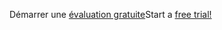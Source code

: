 <span data-ttu-id="b50d4-101">Démarrer une [évaluation gratuite](https://go.microsoft.com/fwlink/?linkid=847861)</span><span class="sxs-lookup"><span data-stu-id="b50d4-101">Start a [free trial!](https://go.microsoft.com/fwlink/?linkid=847861)</span></span>
